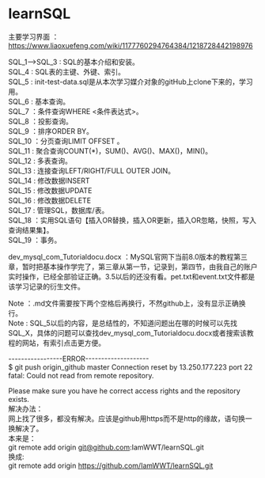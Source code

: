 # learnSQL     

主要学习界面	：https://www.liaoxuefeng.com/wiki/1177760294764384/1218728442198976   

SQL_1-->SQL_3	: SQL的基本介绍和安装。    
SQL_4		: SQL表的主键、外键、索引。    
SQL_5		: init-test-data.sql是从本次学习媒介对象的gitHub上clone下来的，学习用。  
SQL_6		: 基本查询。  
SQL_7		：条件查询WHERE <条件表达式>。  
SQL_8		：投影查询。  
SQL_9		：排序ORDER BY。  
SQL_10		：分页查询LIMIT <M> OFFSET <N>。  
SQL_11		: 聚合查询COUNT(*)，SUM()、AVG()、MAX()，MIN()。  
SQL_12		: 多表查询。  
SQL_13		: 连接查询LEFT/RIGHT/FULL OUTER JOIN。    
SQL_14		: 修改数据INSERT  
SQL_15		: 修改数据UPDATE  
SQL_16		: 修改数据DELETE  
SQL_17		: 管理SQL，数据库/表。  
SQL_18		：实用SQL语句【插入OR替换，插入OR更新，插入OR忽略，快照，写入查询结果集】。   
SQL_19		：事务。  

dev_mysql_com_Tutorialdocu.docx	：MySQL官网下当前8.0版本的教程第三章，暂时把基本操作学完了，第三章从第一节，记录到，第四节，由我自己的账户实时操作，已经全部验证正确。3.5以后的还没有看。pet.txt和event.txt文件都是该学习记录的衍生文件。  

Note ：.md文件需要按下两个空格后再换行，不然github上，没有显示正确换行。  
Note : SQL_5以后的内容，是总结性的，不知道问题出在哪的时候可以先找SQL_X，具体的问题可以查找dev_mysql_com_Tutorialdocu.docx或者搜索该教程的网站，有索引点击更方便。  


-----------------ERROR--------------------  
$ git push origin_github master
Connection reset by 13.250.177.223 port 22
fatal: Could not read from remote repository.  
  
Please make sure you have he correct access rights and the repository exists.  
解决办法：  
网上找了很多，都没有解决。应该是github用https而不是http的缘故，语句换一换解决了。  
本来是：  
git remote add origin git@github.com:IamWWT/learnSQL.git  
换成:  
git remote add origin https://github.com/IamWWT/learnSQL.git  
